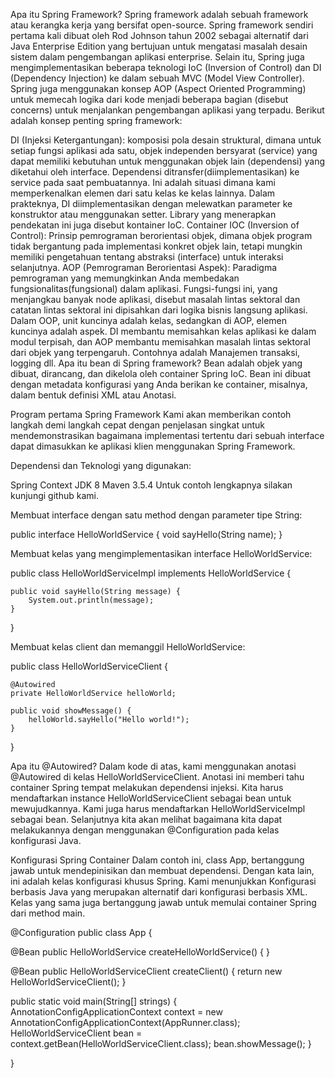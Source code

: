 Apa itu Spring Framework?
Spring framework adalah sebuah framework atau kerangka kerja yang bersifat open-source. Spring framework sendiri pertama kali dibuat oleh Rod Johnson tahun 2002 sebagai alternatif dari Java Enterprise Edition yang bertujuan untuk mengatasi masalah desain sistem dalam pengembangan aplikasi enterprise. Selain itu, Spring juga mengimplementasikan beberapa teknologi IoC (Inversion of Control) dan DI (Dependency Injection) ke dalam sebuah MVC (Model View Controller). Spring juga menggunakan konsep AOP (Aspect Oriented Programming) untuk memecah logika dari kode menjadi beberapa bagian (disebut concerns) untuk menjalankan pengembangan aplikasi yang terpadu. Berikut adalah konsep penting spring framework:

DI (Injeksi Ketergantungan): komposisi pola desain struktural, dimana untuk setiap fungsi aplikasi ada satu, objek independen bersyarat (service) yang dapat memiliki kebutuhan untuk menggunakan objek lain (dependensi) yang diketahui oleh interface. Dependensi ditransfer(diimplementasikan) ke service pada saat pembuatannya. Ini adalah situasi dimana kami memperkenalkan elemen dari satu kelas ke kelas lainnya. Dalam prakteknya, DI diimplementasikan dengan melewatkan parameter ke konstruktor atau menggunakan setter. Library yang menerapkan pendekatan ini juga disebut kontainer IoC.
Container IOC (Inversion of Control): Prinsip pemrograman berorientasi objek, dimana objek program tidak bergantung pada implementasi konkret objek lain, tetapi mungkin memiliki pengetahuan tentang abstraksi (interface) untuk interaksi selanjutnya.
AOP (Pemrograman Berorientasi Aspek): Paradigma pemrograman yang memungkinkan Anda membedakan fungsionalitas(fungsional) dalam aplikasi. Fungsi-fungsi ini, yang menjangkau banyak node aplikasi, disebut masalah lintas sektoral dan catatan lintas sektoral ini dipisahkan dari logika bisnis langsung aplikasi. Dalam OOP, unit kuncinya adalah kelas, sedangkan di AOP, elemen kuncinya adalah aspek. DI membantu memisahkan kelas aplikasi ke dalam modul terpisah, dan AOP membantu memisahkan masalah lintas sektoral dari objek yang terpengaruh. Contohnya adalah Manajemen transaksi, logging dll.
Apa itu bean di Spring framework?
Bean adalah objek yang dibuat, dirancang, dan dikelola oleh container Spring IoC. Bean ini dibuat dengan metadata konfigurasi yang Anda berikan ke container, misalnya, dalam bentuk definisi XML atau Anotasi.

Program pertama Spring Framework
Kami akan memberikan contoh langkah demi langkah cepat dengan penjelasan singkat untuk mendemonstrasikan bagaimana implementasi tertentu dari sebuah interface dapat dimasukkan ke aplikasi klien menggunakan Spring Framework.

Dependensi dan Teknologi yang digunakan:

Spring Context
JDK 8
Maven 3.5.4
Untuk contoh lengkapnya silakan kunjungi github kami.

Membuat interface dengan satu method dengan parameter tipe String:


public interface HelloWorldService {
    void sayHello(String name);
}

Membuat kelas yang mengimplementasikan interface HelloWorldService:


public class HelloWorldServiceImpl implements HelloWorldService {

    public void sayHello(String message) {
        System.out.println(message);
    }
}

Membuat kelas client dan memanggil HelloWorldService:


public class HelloWorldServiceClient {

    @Autowired
    private HelloWorldService helloWorld;

    public void showMessage() {
        helloWorld.sayHello("Hello world!");
    }
}

Apa itu @Autowired?
Dalam kode di atas, kami menggunakan anotasi @Autowired di kelas HelloWorldServiceClient. Anotasi ini memberi tahu container Spring tempat melakukan dependensi injeksi. Kita harus mendaftarkan instance HelloWorldServiceClient sebagai bean untuk mewujudkannya. Kami juga harus mendaftarkan HelloWorldServiceImpl sebagai bean. Selanjutnya kita akan melihat bagaimana kita dapat melakukannya dengan menggunakan @Configuration pada kelas konfigurasi Java.

Konfigurasi Spring Container
Dalam contoh ini, class App, bertanggung jawab untuk mendepinisikan dan membuat dependensi. Dengan kata lain, ini adalah kelas konfigurasi khusus Spring. Kami menunjukkan Konfigurasi berbasis Java yang merupakan alternatif dari konfigurasi berbasis XML. Kelas yang sama juga bertanggung jawab untuk memulai container Spring dari method main.


@Configuration
public class App {

   @Bean
    public HelloWorldService createHelloWorldService() {
   }

   @Bean
   public HelloWorldServiceClient createClient() {
       return new HelloWorldServiceClient();
   }

   public static void main(String[] strings) {
       AnnotationConfigApplicationContext context =
                               new AnnotationConfigApplicationContext(AppRunner.class);
       HelloWorldServiceClient bean = context.getBean(HelloWorldServiceClient.class);
       bean.showMessage();
   }

}
